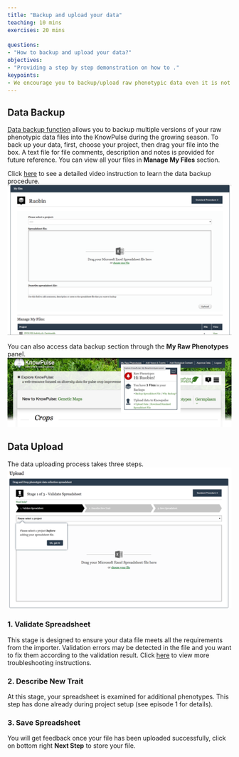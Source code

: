 ```yaml
---
title: "Backup and upload your data"
teaching: 10 mins
exercises: 20 mins
 
questions:
- "How to backup and upload your data?"
objectives:
- "Providing a step by step demonstration on how to ."
keypoints:
- We encourage you to backup/upload raw phenotypic data even it is not clean. .
---
```


## Data Backup
[Data backup function](https://knowpulse.usask.ca/phenotypes/raw/backup) allows you to backup multiple versions of your raw phenotypic data files into the KnowPulse during the growing season. To back up your data, first, choose your project, then drag your file into the box. A text file for file comments, description and notes is provided for future reference. You can view all your files in **Manage My Files** section. 

Click [here](https://knowpulse.usask.ca/portal/sites/default/files/tutorial_files/rawpheno_videos/rawpheno_backup.mp4) to see a detailed video instruction to learn the data backup procedure. ![Screenshot of main code listing](../fig/howto-upload-raw-phenotypic-data.5.png) 

You can also access data backup section through the **My Raw Phenotypes** panel.
![Screenshot of main code listing](../fig/howto-upload-raw-phenotypic-data.6.png)


## Data Upload
The data uploading process takes three steps.
![Screenshot of main code listing](../fig/howto-upload-raw-phenotypic-data.4.png)
### 1. Validate Spreadsheet 
This stage is designed to ensure your data file meets all the requirements from the importer. Validation errors may be detected in the file and you want to fix them according to the validation result. Click [here](https://knowpulse.usask.ca/portal/sites/default/files/tutorial_files/rawpheno_videos/rawpheno_upload_validation.mp4) to view more troubleshooting instructions. 

### 2. Describe New Trait
At this stage, your spreadsheet is examined for additional phenotypes. This step has done already during project setup (see episode 1 for details).


### 3. Save Spreadsheet 
You will get feedback once your file has been uploaded successfully, click on bottom right **Next Step** to store your file. 
